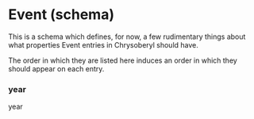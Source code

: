 Event (schema)
==============

This is a schema which defines, for now, a few rudimentary things about
what properties Event entries in Chrysoberyl should have.

The order in which they are listed here induces an order in which they
should appear on each entry.

### year

year
